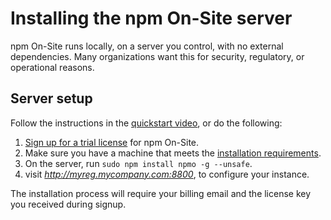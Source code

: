 <!--
order: 3
title: Installing the server
featured: true
-->

# Installing the npm On-Site server

npm On-Site runs locally, on a server you control, with no external dependencies. Many organizations want this for security, regulatory, or operational reasons.

## Server setup

Follow the instructions in the [quickstart video](/enterprise/intro), or do the following:

1. [Sign up for a trial license](https://www.npmjs.org/onsite#contact) for npm On-Site.
2. Make sure you have a machine that meets the [installation requirements](/enterprise/requirements).
3. On the server, run ```sudo npm install npmo -g --unsafe```.
4. visit _http://myreg.mycompany.com:8800_, to configure your instance.

The installation process will require your billing email and the license key you received during signup.
